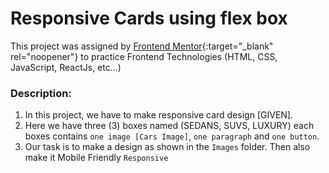 # Responsive Cards using flex box

This project was assigned by [Frontend Mentor](https://Frontendmentor.io){:target="_blank" rel="noopener"} to practice Frontend Technologies (HTML, CSS, JavaScript, ReactJs, etc...)

### Description:

1. In this project, we have to make responsive card design [GIVEN].
2. Here we have three (3) boxes named (SEDANS, SUVS, LUXURY) each boxes contains `one image [Cars Image]`, `one paragraph` and `one button`.
3. Our task is to make a design as shown in the `Images` folder. Then also make it Mobile Friendly `Responsive`
